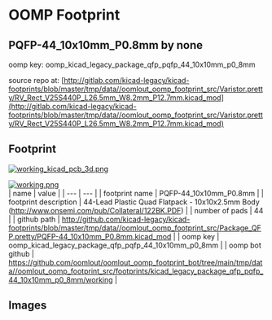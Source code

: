 # OOMP Footprint  
## PQFP-44_10x10mm_P0.8mm  by none  
  
oomp key: oomp_kicad_legacy_package_qfp_pqfp_44_10x10mm_p0_8mm  
  
source repo at: [http://gitlab.com/kicad-legacy/kicad-footprints/blob/master/tmp/data//oomlout_oomp_footprint_src/Varistor.pretty/RV_Rect_V25S440P_L26.5mm_W8.2mm_P12.7mm.kicad_mod](http://gitlab.com/kicad-legacy/kicad-footprints/blob/master/tmp/data//oomlout_oomp_footprint_src/Varistor.pretty/RV_Rect_V25S440P_L26.5mm_W8.2mm_P12.7mm.kicad_mod)  
## Footprint  
  
[![working_kicad_pcb_3d.png](working_kicad_pcb_3d_600.png)](working_kicad_pcb_3d.png)  
  
[![working.png](working_600.png)](working.png)  
| name | value | 
| --- | --- | 
| footprint name | PQFP-44_10x10mm_P0.8mm | 
| footprint description | 44-Lead Plastic Quad Flatpack - 10x10x2.5mm Body (http://www.onsemi.com/pub/Collateral/122BK.PDF) | 
| number of pads | 44 | 
| github path | http://github.com/kicad-legacy/kicad-footprints/blob/master/tmp/data//oomlout_oomp_footprint_src/Package_QFP.pretty/PQFP-44_10x10mm_P0.8mm.kicad_mod | 
| oomp key | oomp_kicad_legacy_package_qfp_pqfp_44_10x10mm_p0_8mm | 
| oomp bot github | https://github.com/oomlout/oomlout_oomp_footprint_bot/tree/main/tmp/data//oomlout_oomp_footprint_src/footprints/kicad_legacy_package_qfp_pqfp_44_10x10mm_p0_8mm/working | 
## Images  
